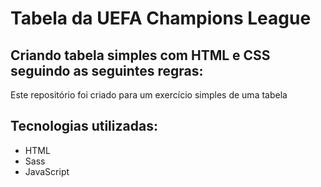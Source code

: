 # Tabela da UEFA Champions League

## Criando tabela simples com HTML e CSS seguindo as seguintes regras:

Este repositório foi criado para um exercício simples de uma tabela


## Tecnologias utilizadas:
- HTML
- Sass
- JavaScript
